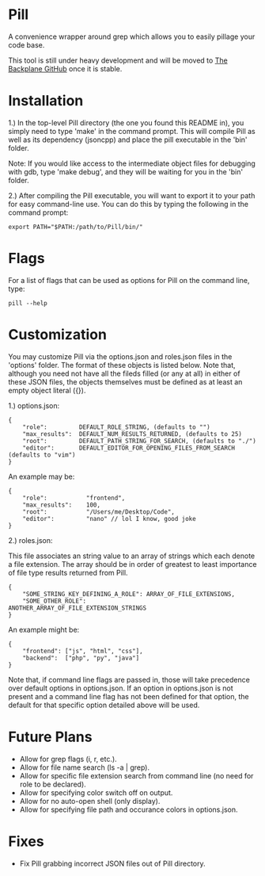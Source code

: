 Pill
====

A convenience wrapper around grep which allows you to easily pillage your code base.

This tool is still under heavy development and will be moved to [The Backplane GitHub](https://github.com/Backplane) once it is stable.

Installation
============

1.) In the top-level Pill directory (the one you found this README in),
you simply need to type 'make' in the command prompt. This will compile
Pill as well as its dependency (jsoncpp) and place the pill executable
in the 'bin' folder.

Note: If you would like access to the intermediate object files for
debugging with gdb, type 'make debug', and they will be waiting for
you in the 'bin' folder.

2.) After compiling the Pill executable, you will want to export it to
your path for easy command-line use. You can do this by typing the
following in the command prompt:

    export PATH="$PATH:/path/to/Pill/bin/"

Flags
=====

For a list of flags that can be used as options for Pill on the command
line, type:

    pill --help

Customization
=============

You may customize Pill via the options.json and roles.json files in
the 'options' folder. The format of these objects is listed below. Note
that, although you need not have all the fileds filled (or any at all)
in either of these JSON files, the objects themselves must be defined
as at least an empty object literal ({}).

1.) options.json:

    {
        "role":         DEFAULT_ROLE_STRING, (defaults to "")
        "max_results":  DEFAULT_NUM_RESULTS_RETURNED, (defaults to 25)
        "root":         DEFAULT_PATH_STRING_FOR_SEARCH, (defaults to "./")
        "editor":       DEFAULT_EDITOR_FOR_OPENING_FILES_FROM_SEARCH (defaults to "vim")
    }

An example may be:

    {
        "role":           "frontend",
        "max_results":    100,
        "root":           "/Users/me/Desktop/Code",
        "editor":         "nano" // lol I know, good joke
    }

2.) roles.json:

This file associates an string value to an array of strings which each
denote a file extension. The array should be in order of greatest to least
importance of file type results returned from Pill.

    {
        "SOME_STRING_KEY_DEFINING_A_ROLE": ARRAY_OF_FILE_EXTENSIONS,
        "SOME_OTHER_ROLE":                 ANOTHER_ARRAY_OF_FILE_EXTENSION_STRINGS
    }

An example might be:

    {
        "frontend": ["js", "html", "css"],
        "backend":  ["php", "py", "java"]
    }

Note that, if command line flags are passed in, those will take precedence
over default options in options.json. If an option in options.json is not
present and a command line flag has not been defined for that option, the
default for that specific option detailed above will be used.

Future Plans
============

* Allow for grep flags (i, r, etc.).
* Allow for file name search (ls -a | grep).
* Allow for specific file extension search from command line (no need for role to be declared).
* Allow for specifying color switch off on output.
* Allow for no auto-open shell (only display).
* Allow for specifying file path and occurance colors in options.json.

Fixes
=====

* Fix Pill grabbing incorrect JSON files out of Pill directory.
